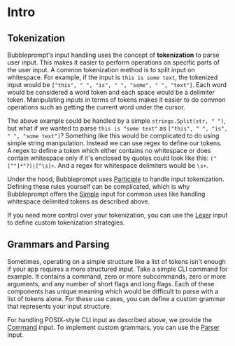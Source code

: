 # Intro

## Tokenization

Bubbleprompt's input handling uses the concept of **tokenization** to parse
user input. This makes it easier to perform operations on specific parts of
the user input. A common tokenization method is to split input on
whitespace. For example, if the input is `this is some text`, the
tokenized input would be `["this", " ", "is", " ", "some", " ", "text"]`.
Each word would be considered a word token and each space would be a delimiter token.
Manipulating inputs in terms of tokens makes it easier to do common operations such as
getting the current word under the cursor.

The above example could be handled by a simple `strings.Split(str, " ")`, but what if
we wanted to parse `this is "some text"` as `["this", " ", "is", " ", "some text"]`?
Something like this would be complicated to do using simple string manipulation.
Instead we can use regex to define our tokens. A regex to define a token which either
contains no whitespace or does contain whitespace only if it's enclosed by quotes could look
like this: `("[^"]*"?)|[^\s]+`. And a regex for whitespace delimiters would be `\s+`.

Under the hood, Bubbleprompt uses [Participle](https://github.com/alecthomas/participle)
to handle input tokenization. Defining these rules yourself can be complicated, which is why
Bubbleprompt offers the [Simple](./Simple/Usage) input for common uses like handling whitespace delimited
tokens as described above.

If you need more control over your tokenization, you can use the [Lexer](./Lexer/Usage) input to
define custom tokenization strategies.

## Grammars and Parsing

Sometimes, operating on a simple structure like a list of tokens isn't enough if your app requires
a more structured input. Take a simple CLI command for example. It contains a command, zero or more subcommands,
zero or more arguments, and any number of short flags and long flags. Each of these components has unique meaning
which would be difficult to parse with a list of tokens alone. For these use cases, you can define a custom grammar
that represents your input structure.

For handling POSIX-style CLI input as described above, we provide the [Command](./Command/Usage) input.
To implement custom grammars, you can use the [Parser](./Parser/Usage) input.
